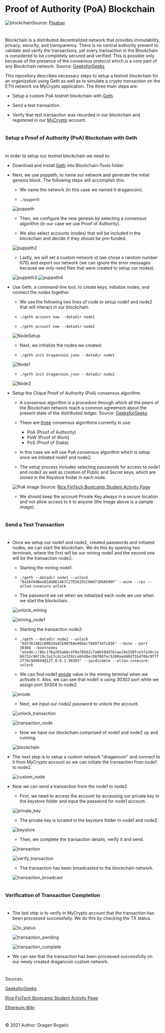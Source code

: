 
# Proof of Authority (PoA) Blockchain 

![blockchain](images/blockchain.png)Source: [Pixabay](https://pixabay.com/vectors/blockchain-cryptocurrency-network-3277336/#)
#
Blockchain is a distributed decentralized network that provides immutability, privacy, security, and transparency. There is no central authority present to validate and verify the transactions, yet every transaction in the Blockchain is considered to be completely secured and verified. This is possible only because of the presence of the consensus protocol which is a core part of any Blockchain network. Source: [GeeksforGeeks](https://www.geeksforgeeks.org/consensus-algorithms-in-blockchain/)

This repository describes necessary steps to setup a testnet blockchain for an organization using Geth as well as to simulate a crypto transaction on the ETH network via MyCrypto application. The three main steps are:


* Setup a custom PoA testnet blockchain with [Geth](https://geth.ethereum.org/).


* Send a test transaction.

* Verify that test transaction was recorded in our blockchain and registered in our [MyCrypto](https://mycrypto.com/account) account.

#
### Setup a Proof of Authority (PoA) Blockchain with Geth
#
In order to setup our testnet blockchain we need to:

* Download and install [Geth](https://geth.ethereum.org/downloads/) into Blockchain-Tools folder.

* Next, we use puppeth, to name our network and generate the initial genesis block. The following steps will accomplish this:

    * We name the network (in this case we named it dragancoin).

    *  `./puppeth`

    ![puppeth](images/Screen_Shot1.png)

    * Then, we configure the new genesis by selecting a consensus algorithm (in our case we use Proof of Authority).

    * We also select accounts (nodes) that will be included in the blockchain and decide if they should be pre-funded.

    ![puppeth2](images/Screen_Shot2.png)

    * Lastly, we will set a custom network id (we chose a random number 670) and export our network (we can ignore the error messages because we only need files that were created to setup our nodes).

    ![puppeth3](images/Screen_Shot3.png)
    ![puppeth4](images/Screen_Shot4.png)


* Use Geth, a command-line tool, to create keys, initialize nodes, and connect the nodes together.

    * We use the following two lines of code to setup node1 and node2 that will interact in our blockchain.

    * `./geth account new --datadir node1`
    * `./geth account new --datadir node2`

    ![NodeSetup](images/Screen_Shot7.png)

    * Next, we initialize the nodes we created:

    * `./geth init dragancoin.json --datadir node1`

    ![Node1](images/Screen_Shot11.png)

    * `./geth init dragancoin.json --datadir node2`

    ![Node2](images/Screen_Shot10.png)

* Setup the Clique Proof of Authority (PoA) consensus algorithm.

    * A consensus algorithm is a procedure through which all the peers of the Blockchain network reach a common agreement about the present state of the distributed ledger. Source: [GeeksforGeeks](https://www.geeksforgeeks.org/consensus-algorithms-in-blockchain/)

    * There are [three](https://www.geeksforgeeks.org/consensus-algorithms-in-blockchain/) consensus algorithms currently in use:
    
        * PoA (Proof of Authority) 
        * PoW (Proof of Work)
        * PoS (Proof of Stake)

    * In this case we will use PoA consensus algorithm which is setup once we initiated node1 and node2. 

    * The setup process includes selecting passwords for access to node1 and node2 as well as creation of Public and Secret keys, which are stored in the Keystore folder in each node.

    ![PoA](images/Screen_Shot8.png)
Image Source: [Rice FinTech Bootcamp Student Activity Page](https://rice.bootcampcontent.com/Rice-Coding-Bootcamp/rice-hou-fin-pt-09-2020-u-c/raw/master/class/18-Blockchain/3/Activities/03-Stu_Nodes_Accounts/Images/geth-account-new.png)

    * We should keep the account Private Key always in a secure location and not allow access to it to anyone (the image above is a sample image).
#
### Send a Test Transaction
#
* Once we setup our node1 and node2, created passwords and initiated nodes, we can start the blockchain. We do this by opening two terminals, where the first will be our mining node1 and the second one will be the transaction node2.

    * Starting the mining node1:

    * `./geth --datadir node1 --unlock "0x2AfA4Bee82ddAE1467C27E56291C60d71D6A590F" --mine --rpc --allow-insecure-unlock`

    * The password we set when we initialized each node we use when we start the blockchain.

    ![unlock_mining](images/Screen_Shot5.png)

    ![mining_node1](images/Screen_Shot6.png)

    * Starting the transaction node2:

    * `./geth --datadir node2 --unlock "0xF361A02cD0D2da4CE0076Ae96becf8497347c836" --mine --port 30304 --bootnodes "enode://8bc17ba265a66c4f0e789d2c7a0b59dd7bcae19e350fce3fa30c1eb6732c96f19c3a17cdc1e3392ceb5d8ec88f80fec5200aad40df1bdf0bc9fff277dc949944@127.0.0.1:30303" --ipcdisable --allow-insecure-unlock`

    *  We can find node1 [enode](https://eth.wiki/en/fundamentals/enode-url-format) value in the mining terminal when we activate it. Also, we can see that node1 is using 30303 port while we assign port 30304 to node2.

    ![enode](images/Screen_Shot16.png)

    * Next, we input our node2 password to unlock the account.

    ![unlock_transaction](images/Screen_Shot14.png)

    ![transaction_node](images/Screen_Shot12.png)

    * Now we have our blockchain comprised of node1 and node2 up and running.

    ![blockchain](images/Screen_Shot15.png)

* The next step is to setup a custom network "dragancoin" and connect to it from MyCrypto account so we can initiate the transaction from node1 to node2.

    ![custom_node](images/Screen_Shot13.png)

* Now we can send a transaction from the node1 to node2.
    * First, we need to access the account by accessing our private key in the keystore folder and input the password for node1 account. 

    ![private_key](images/Screen_Shot19.png)

    * The private key is located in the keystore folder in node1 and node2. 

    ![keystore](images/Screen_Shot9.png)

    * Then, we complete the transaction details, verify it and send.

    ![transaction](images/Screen_Shot18.png)

    ![verify_transaction](images/Screen_Shot20.png)

    * The transaction has been broadcasted to the blockchain network.

    ![transaction_broadcast](images/Screen_Shot17.png)

#
### Verification of Transaction Completion
#
* The last step is to verify in MyCrypto account that the transaction has been processed successfully. We do this by checking the TX status.

    ![tx_status](images/Screen_Shot21.png)

    ![transaction_pending](images/Screen_Shot22.png)

    ![transaction_complete](images/Screen_Shot23.png)

* We can see that the transaction has been processed successfully on our newly created dragancoin custom network.
#
Sources: 

[GeeksforGeeks](https://www.geeksforgeeks.org/consensus-algorithms-in-blockchain/)

[Rice FinTech Bootcamp Student Activity Page](https://rice.bootcampcontent.com/Rice-Coding-Bootcamp/rice-hou-fin-pt-09-2020-u-c/tree/master/class/18-Blockchain/3/Activities/04-Stu_Starting_Chain)

[Ethereum Wiki](https://eth.wiki/en/fundamentals/enode-url-format)

#

© 2021 Author: Dragan Bogatic
#


